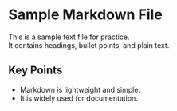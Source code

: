 # Sample Markdown File  
This is a sample text file for practice.  
It contains headings, bullet points, and plain text.  

## Key Points  
- Markdown is lightweight and simple.  
- It is widely used for documentation.  
